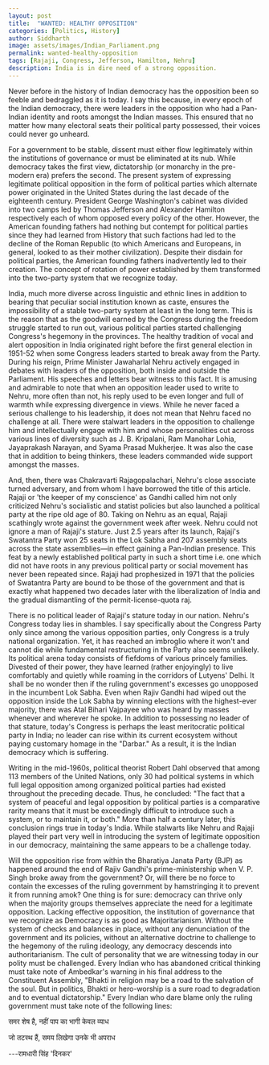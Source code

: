 ```yaml
---
layout: post
title:  "WANTED: HEALTHY OPPOSITION"
categories: [Politics, History]
author: Siddharth
image: assets/images/Indian_Parliament.png
permalink: wanted-healthy-opposition
tags: [Rajaji, Congress, Jefferson, Hamilton, Nehru]
description: India is in dire need of a strong opposition.
---
```

Never before in the history of Indian democracy has the opposition been so feeble and bedraggled as it is today. I say this because, in every epoch of the Indian democracy, there were leaders in the opposition who had a Pan-Indian identity and roots amongst the Indian masses. This ensured that no matter how many electoral seats their political party possessed, their voices could never go unheard.

For a government to be stable, dissent must either flow legitimately within the institutions of governance or must be eliminated at its nub. While democracy takes the first view, dictatorship (or monarchy in the pre-modern era) prefers the second. The present system of expressing legitimate political opposition in the form of political parties which alternate power originated in the United States during the last decade of the eighteenth century. President George Washington's cabinet was divided into two camps led by Thomas Jefferson and Alexander Hamilton respectively each of whom opposed every policy of the other. However, the American founding fathers had nothing but contempt for political parties since they had learned from History that such factions had led to the decline of the Roman Republic (to which Americans and Europeans, in general, looked to as their mother civilization). Despite their disdain for political parties, the American founding fathers inadvertently led to their creation. The concept of rotation of power established by them transformed into the two-party system that we recognize today.

India, much more diverse across linguistic and ethnic lines in addition to bearing that peculiar social institution known as caste, ensures the impossibility of a stable two-party system at least in the long term. This is the reason that as the goodwill earned by the Congress during the freedom struggle started to run out, various political parties started challenging Congress's hegemony in the provinces. The healthy tradition of vocal and alert opposition in India originated right before the first general election in 1951-52 when some Congress leaders started to break away from the Party. During his reign, Prime Minister Jawaharlal Nehru actively engaged in debates with leaders of the opposition, both inside and outside the Parliament. His speeches and letters bear witness to this fact. It is amusing and admirable to note that when an opposition leader used to write to Nehru, more often than not, his reply used to be even longer and full of warmth while expressing divergence in views. While he never faced a serious challenge to his leadership, it does not mean that Nehru faced no challenge at all. There were stalwart leaders in the opposition to challenge him and intellectually engage with him and whose personalities cut across various lines of diversity such as J. B. Kripalani, Ram Manohar Lohia, Jayaprakash Narayan, and Syama Prasad Mukherjee. It was also the case that in addition to being thinkers, these leaders commanded wide support amongst the masses.

And, then, there was Chakravarti Rajagopalachari, Nehru's close associate turned adversary, and from whom I have borrowed the title of this article. Rajaji or 'the keeper of my conscience' as Gandhi called him not only criticized Nehru's socialistic and statist policies but also launched a political party at the ripe old age of 80. Taking on Nehru as an equal, Rajaji scathingly wrote against the government week after week. Nehru could not ignore a man of Rajaji's stature. Just 2.5 years after its launch, Rajaji's Swatantra Party won 25 seats in the Lok Sabha and 207 assembly seats across the state assemblies—in effect gaining a Pan-Indian presence. This feat by a newly established political party in such a short time i.e. one which did not have roots in any previous political party or social movement has never been repeated since. Rajaji had prophesized in 1971 that the policies of Swatantra Party are bound to be those of the government and that is exactly what happened two decades later with the liberalization of India and the gradual dismantling of the permit-license-quota raj. 

There is no political leader of Rajaji's stature today in our nation. Nehru's Congress today lies in shambles. I say specifically about the Congress Party only since among the various opposition parties, only Congress is a truly national organization. Yet, it has reached an imbroglio where it won't and cannot die while fundamental restructuring in the Party also seems unlikely. Its political arena today consists of fiefdoms of various princely families. Divested of their power, they have learned (rather enjoyingly) to live comfortably and quietly while roaming in the corridors of Lutyens' Delhi. It shall be no wonder then if the ruling government's excesses go unopposed in the incumbent Lok Sabha. Even when Rajiv Gandhi had wiped out the opposition inside the Lok Sabha by winning elections with the highest-ever majority, there was Atal Bihari Vajpayee who was heard by masses whenever and wherever he spoke. In addition to possessing no leader of that stature, today's Congress is perhaps the least meritocratic political party in India; no leader can rise within its current ecosystem without paying customary homage in the "Darbar." As a result, it is the Indian democracy which is suffering.

Writing in the mid-1960s, political theorist Robert Dahl observed that among 113 members of the United Nations, only 30 had political systems in which full legal opposition among organized political parties had existed throughout the preceding decade. Thus, he concluded: "The fact that a system of peaceful and legal opposition by political parties is a comparative rarity means that it must be exceedingly difficult to introduce such a system, or to maintain it, or both." More than half a century later, this conclusion rings true in today's India. While stalwarts like Nehru and Rajaji played their part very well in introducing the system of legitimate opposition in our democracy, maintaining the same appears to be a challenge today.

Will the opposition rise from within the Bharatiya Janata Party (BJP) as happened around the end of Rajiv Gandhi's prime-ministership when V. P. Singh broke away from the government? Or, will there be no force to contain the excesses of the ruling government by hamstringing it to prevent it from running amok? One thing is for sure: democracy can thrive only when the majority groups themselves appreciate the need for a legitimate opposition. Lacking effective opposition, the institution of governance that we recognize as Democracy is as good as Majoritarianism. Without the system of checks and balances in place, without any denunciation of the government and its policies, without an alternative doctrine to challenge to the hegemony of the ruling ideology, any democracy descends into authoritarianism. The cult of personality that we are witnessing today in our polity must be challenged. Every Indian who has abandoned critical thinking must take note of Ambedkar's warning in his final address to the Constituent Assembly, "Bhakti in religion may be a road to the salvation of the soul. But in politics, Bhakti or hero-worship is a sure road to degradation and to eventual dictatorship." Every Indian who dare blame only the ruling government must take note of the following lines:

समर शेष है, नहीं पाप का भागी केवल व्याध

जो तटस्थ हैं, समय लिखेगा उनके भी अपराध

---रामधारी सिंह 'दिनकर'